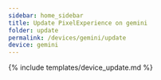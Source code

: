 ```yaml
---
sidebar: home_sidebar
title: Update PixelExperience on gemini
folder: update
permalink: /devices/gemini/update
device: gemini
---
```

{% include templates/device_update.md %}
